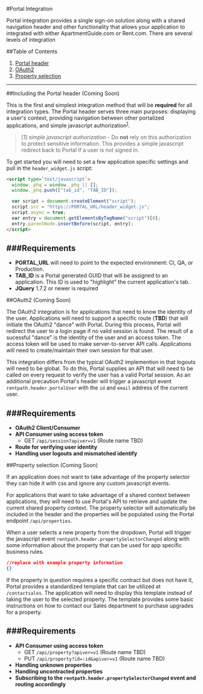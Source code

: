 #Portal Integration

Portal integration provides a single sign-on solution along with a shared navigation header and other functionality that allows your application to integrated with either ApartmentGuide.com or Rent.com. There are several levels of integration 

##Table of Contents
1. [Portal header](#portal-header)
2. [OAuth2](#oauth2)
3. [Property selection](#property-selection)

---

<a name="portal-header"></a>
##Including the Portal header (Coming Soon)


This is the first and simplest integration method that will be **required** for all integration types. The Portal header serves three main purposes: displaying a user's context, providing navigation between other portalized applications, and simple javascript authorization<sup>[1](#1)</sup>. 
 
> [1] <a name="1"></a>*simple javascript authorization* - Do **not** rely on this authorization to protect sensitive information. This provides a simple javascript redirect back to Portal if a user is not signed in.


To get started you will need to set a few application specific settings and pull in the `header_widget.js` script:


````html
<script type=`text/javascript`>
  window._phq = window._phq || [];
  window._phq.push(["tab_id", "TAB_ID"]);

  var script = document.createElement("script");
  script.src = "https://PORTAL_URL/header_widget.js";
  script.async = true;
  var entry = document.getElementsByTagName("script")[0];
  entry.parentNode.insertBefore(script, entry);
</script>
````

###Requirements  
---
- **PORTAL_URL** will need to point to the expected environment: CI, QA, or Production.  
- **TAB_ID** is a Portal generated GUID that will be assigned to an application. This ID is used to "highlight" the current application's tab.  
- **JQuery** 1.7.2 or newer is required



<a name="oauth2"></a>
##OAuth2 (Coming Soon)

The OAuth2 integration is for applications that need to know the identity of the user. Applications will need to support a specific route (**TBD**) that will initiate the OAuth2 "dance" with Portal. During this process, Portal will redirect the user to a login page if no valid session is found. The result of a sucessful "dance" is the identity of the user and an access token. The access token will be used to make server-to-server API calls. Applications will need to create/maintain their own session for that user.

This integration differs from the typical OAuth2 implemention in that logouts will need to be global. To do this, Portal supplies an API that will need to be called on every request to verify the user has a valid Portal session. As an additional precaution Portal's header will trigger a javascript event `rentpath.header.portalUser` with the `id` and `email` address of the current user.


###Requirements  
---
- **OAuth2 Client/Consumer** 
- **API Consumer using access token**
  - GET `/api/session?apiver=v1` (Route name TBD)
- **Route for verifying user identity** 
- **Handling user logouts and mismatched identify**

<a name="property-selection"></a>
##Property selection (Coming Soon)

If an application does not want to take advantage of the property selector they can hide it with css and ignore any custom javascript events.

For applications that want to take advantage of a shared context between applications, they will need to use Portal's API to retrieve and update the current shared property context. The property selector will automatically be included in the header and the properties will be populated using the Portal endpoint `/api/properties`. 

When a user selects a new property from the dropdown, Portal will trigger the javascript event `rentpath.header.propertySelectorChanged` along with some information about the property that can be used for app specific business rules.

```json
//replace with example property information
{}
```

If the property in question requires a specific contract but does not have it, Portal provides a standardized template that can be utilized at `/contactsales`. The application will need to display this template instead of taking the user to the selected property. The template provides some basic instructions on how to contact our Sales department to purchase upgrades for a property.


###Requirements  
---
- **API Consumer using access token**
  - GET `/api/property?apiver=v1` (Route name TBD)
  - PUT `/api/property?id=:id&apiver=v1` (Route name TBD)
- **Handling unknown properties**
- **Handling uncontracted properties**
- **Subscribing to the `rentpath.header.propertySelectorChanged` event and routing accordingly**
